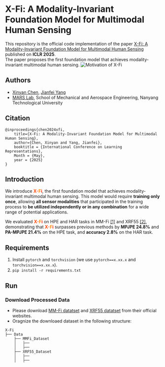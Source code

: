 # X-Fi: A Modality-Invariant Foundation Model for Multimodal Human Sensing

This repository is the official code implementation of the paper [X-Fi: A Modality-Invariant Foundation Model for Multimodal Human Sensing](https://openreview.net/pdf?id=b42wmsdwmB) published on **ICLR 2025**.\
The paper proposes the first foundation model that achieves modality-invariant multimodal human sensing.
![Motivation of X-Fi](figures/concept.gif)

## Authors
- [Xinyan Chen](),
[Jianfei Yang](https://marsyang.site/)
- [MARS Lab](http://marslab.tech/), School of Mechanical and Aerospace Engineering, Nanyang Technological University 

## Citation
```
@inproceedings{chen2024xfi,
    title={X-Fi: A Modality-Invariant Foundation Model for Multimodal Human Sensing}, 
    author={Chen, Xinyan and Yang, Jianfei},
    booktitle = {International Conference on Learning Representations},
    Month = {May},
    year = {2025}
}
```
## Introduction
We introduce **<span style="color: #FF4500;">X</span><span style="color: #FF6347;">-</span><span style="color: #FF8C00;">F</span><span style="color: #FF2400;">i</span>**, the first foundation model that achieves modality-invariant multimodal human sensing. This model would require **training only once**, allowing **all sensor modalities** that participated in the training process to **be utilized independently or in any combination** for a wide range of potential applications.

We evaluated **<span style="color: #FF4500;">X</span><span style="color: #FF6347;">-</span><span style="color: #FF8C00;">F</span><span style="color: #FF2400;">i</span>** on HPE and HAR tasks in MM-Fi [[1]](https://openreview.net/pdf?id=1uAsASS1th) and XRF55 [[2]](https://dl.acm.org/doi/10.1145/3643543), demonstrating that **<span style="color: #FF4500;">X</span><span style="color: #FF6347;">-</span><span style="color: #FF8C00;">F</span><span style="color: #FF2400;">i</span>** surpasses previous methods by **MPJPE 24.8%** and **PA-MPJPE 21.4%** on the HPE task, and **accuracy 2.8%** on the HAR task.

## Requirements

1. Install `pytorch` and `torchvision` (we use `pytorch==x.xx.x` and `torchvision==x.xx.x`).
2. `pip install -r requirements.txt`

## Run
### Download Processed Data
- Please download [MM-Fi datatset](https://github.com/ybhbingo/MMFi_dataset) and [XRF55 datatset](https://github.com/aiotgroup/XRF55-repo) from their official websites.
- Oragnize the downloaed dataset in the following structure:
```
X-Fi
├── Data
    ├── MMFi_Dataset
    │   ├── 
    │   ├── 
    ├── XRF55_Dataset
    │   ├── 
    │   ├── 
```